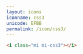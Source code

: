 ```yaml
---
layout: icons
iconname: css3
unicode: EFBB
permalink: /icon/css3/
---
```


``` html
<i class="mi mi-css3"></i>
```
